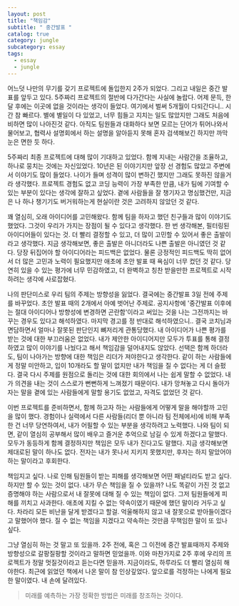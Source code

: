 ```yaml
---
layout: post
title: "책임감"
subtitle: " 중간발표 "
catalog: true
category: jungle
subcategory: essay
tags:
  - essay
  - jungle
---
```


어느덧 나만의 무기를 갖기 프로젝트에 돌입한지 2주가 되었다. 그리고 내일은 중간 발표를 앞두고 있다. 5주짜리 프로젝트의 절반에 다가간다는 사실에 놀랍다. 어제 문득, 한달 후에는 이곳에 없을 것이라는 생각이 들었다. 여기에서 벌써 5개월이 다되간다니.. 시간 참 빠르다. 별에 별일이 다 있었고, 너무 힘들고 지치는 일도 많았지만 그래도 처음에 비하면 많이 나아진것 같다. 아직도 팀원들과 대화하다 보면 모르는 단어가 튀어나와서 물어보고, 협력사 설명회에서 하는 설명을 알아듣지 못해 혼자 검색해보긴 하지만 까막눈은 면한 듯 하다.

5주짜리 최종 프로젝트에 대해 많이 기대하고 있었다. 함께 지내는 사람간을 조율하고, 하나로 뭉치는 것에는 자신있었다. 10년은 된 이야기지만 앞장 선 경험도 많았고 주변에서 이야기도 많이 들었다. 나이가 들며 성격이 많이 변하긴 했지만 그래도 못하진 않을거라 생각했다. 프로젝트 경험도 없고 코딩 능력이 가장 부족한 만큼, 내가 팀에 기여할 수 있는 부분이 있다는 생각에 잘하고 싶었다. 곁에 사람들을 잘 챙기자고 명심했건만, 지금은 나 하나 챙기기도 버거워하는게 현실이란 것은 고려하지 않았던 것 같다.

꽤 열심히, 오래 아이디어를 고민해왔다. 함께 팀을 하자고 했던 친구들과 많이 이야기도 했었다. 그것이 우리가 가지는 장점이 될 수 있다고 생각했다. 한 번 생각해본, 필터링된 아이디어들이 있다는 것. 더 빨리 결정할 수 있고, 더 많이 고민할 수 있어서 좋은 출발이라고 생각했다. 지금 생각해보면, 좋은 출발은 아니더라도 나쁜 출발은 아니였던 것 같다. 당장 뒤집어야 할 아이디어라는 피드백은 없었다. 물론 긍정적인 피드백도 딱히 없어서 더 많은 고민과 노력이 필요했지만 애초에 초안 발표 때 욕심이 너무 컸던 것 같다. 당연히 있을 수 있는 평가에 너무 민감하였고, 더 완벽하고 칭찬 받을만한 프로젝트로 시작하려는 생각에 사로잡혔다.

나의 판단미스로 우리 팀의 주제는 방향성을 잃었다. 결국에는 중간발표 3일 전에 주제를 바꾸었다. 초안 발표 때의 2개에서 아예 벗어난 주제로. 공지사항에 '중간발표 이후에는 절대 아이디어나 방향성에 변경하면 곤란함'이라고 써있는 것을 나는 그전까지는 바꾸는 경우도 있다고 해석하였다. 마지막 경고를 정 반대로 해석하였으니.. 결국 코치님과 면담하면서 얼마나 잘못된 판단인지 뼈저리게 관통당했다. 내 아이디어가 나쁜 평가를 받는 것에 대한 부끄러움은 없었다. 내가 제안한 아이디어지만 모두가 투표를 통해 결정하였고 많이 이야기를 나눴다고 해서 책임감을 덜어내지도 않았다. 선택은 함께 하더라도, 팀이 나아가는 방향에 대한 책임은 리더가 져야한다고 생각한다. 같이 하는 사람들에게 정말 미안하고, 입이 10개라도 할 말이 없지만 내가 책임을 질 수 없다는 게 더 슬펐다. 결국 다시 주제를 원점으로 돌리는 것에 대한 회의에서 나는 쉽게 말할 수 없었다. 내가 의견을 내는 것이 스스로가 뻔뻔하게 느껴졌기 때문이다. 내가 망쳐놓고 다시 돌아가자는 말을 곁에 있는 사람들에게 말할 용기도 없었고, 자격도 없었던 것 같다.

이번 프로젝트를 준비하면서, 함께 하고자 하는 사람들에게 어떻게 말을 해야할까 고민을 많이 했다. 경험이나 실력에서 다른 사람들(리더 뿐 아니라 팀 전체에서)에 비해 부족한 건 너무 당연하여서, 내가 어필할 수 있는 부분을 생각하려고 노력했다. 나와 팀이 되면, 같이 열심히 공부해서 많이 배우고 즐거운 추억으로 남길 수 있게 하겠다고 말했다. 모두가 동등하게 함께 결정하지만 책임은 모두 내가 진다고도 말했다. 지금 생각해보면 제대로된 말이 하나도 없다. 전자는 내가 못나서 지키지 못했지만, 후자는 하지 말았어야 하는 말이라고 후회한다.

책임지고 싶다. 나로 인해 팀원들이 받는 피해를 생각해보면 어떤 패널티라도 받고 싶다. 하지만 할 수 있는 것이 없다. 내가 무슨 책임을 질 수 있을까? 나도 똑같이 가진 것 없고 증명해야 하는 사람으로서 내 잘못에 대해 질 수 있는 책임이 없다. 그저 팀원들에게 피해를 끼치고 사과한다. 애초에 지킬 수 없는 약속이였기 때문에 했던 말이라 거두고 싶다. 차라리 모든 비난을 달게 받겠다고 할걸. 억울해하지 않고 내 잘못으로 받아들이겠다고 말했어야 했다. 질 수 없는 책임을 지겠다고 약속하는 것만큼 무책임한 말이 또 있나 싶다.

그냥 열심히 하는 것 말고 또 있을까. 2주 전에, 혹은 그 이전에 중간 발표때까지 주제와 방향성으로 갈팡질팡할 것이라고 말하면 믿었을까. 이와 마찬가지로 2주 후에 우리의 프로젝트가 정말 멋질것이라고 듣는다면 믿을까. 지금이라도, 하루라도 더 빨리 열심히 해야한다. 최근에 읽었던 책에서 나온 말이 참 인상깊었다. 앞으로를 걱정하는 나에게 필요한 말이였다. 내 손에 달려있다.

> 미래를 예측하는 가장 정확한 방법은 미래를 창조하는 것이다.
